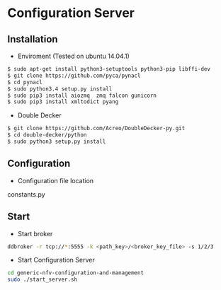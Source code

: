 # Configuration Server

## Installation

- Enviroment (Tested on ubuntu 14.04.1)

```sh	
$ sudo apt-get install python3-setuptools python3-pip libffi-dev
$ git clone https://github.com/pyca/pynacl
$ cd pynacl
$ sudo python3.4 setup.py install
$ sudo pip3 install aiozmq	zmq falcon gunicorn
$ sudo pip3 install xmltodict pyang
```

- Double Decker

```sh
$ git clone https://github.com/Acreo/DoubleDecker-py.git
$ cd double-decker/python
$ sudo python3 setup.py install
```

## Configuration

- Configuration file location

constants.py

## Start

- Start broker

```sh
ddbroker -r tcp://*:5555 -k <path_key>/<broker_key_file> -s 1/2/3
```

- Start Configuration Server

```sh
cd generic-nfv-configuration-and-management
sudo ./start_server.sh
```
